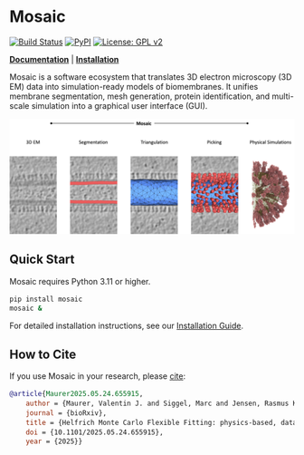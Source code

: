 # Mosaic

[![Build Status](https://img.shields.io/github/actions/workflow/status/KosinskiLab/mosaic/main.yml?label=CI)](https://github.com/KosinskiLab/mosaic/actions)
[![PyPI](https://img.shields.io/pypi/v/mosaic.svg)](https://pypi.org/project/mosaic/)
[![License: GPL v2](https://img.shields.io/badge/License-GPL_v2-blue.svg)](https://www.gnu.org/licenses/old-licenses/gpl-2.0.en.html)

**[Documentation](https://kosinskilab.github.io/mosaic/)** | **[Installation](https://kosinskilab.github.io/mosaic/quickstart/installation.html)**


Mosaic is a software ecosystem that translates 3D electron microscopy (3D EM) data into simulation-ready models of biomembranes. It unifies membrane segmentation, mesh generation, protein identification, and multi-scale simulation into a graphical user interface (GUI).

![Mosaic Workflow](docs/_static/tutorial/iav_workflow/mosaic_workflow.png)

## Quick Start

Mosaic requires Python 3.11 or higher.

```bash
pip install mosaic
mosaic &
```

For detailed installation instructions, see our [Installation Guide](https://kosinskilab.github.io/mosaic/quickstart/installation.html).


## How to Cite

If you use Mosaic in your research, please [cite](https://www.biorxiv.org/content/10.1101/2025.05.24.655915v1):

```bibtex
@article{Maurer2025.05.24.655915,
	author = {Maurer, Valentin J. and Siggel, Marc and Jensen, Rasmus K. and Mahamid, Julia and Kosinski, Jan and Pezeshkian, Weria},
	journal = {bioRxiv},
	title = {Helfrich Monte Carlo Flexible Fitting: physics-based, data-driven cell-scale simulations},
	doi = {10.1101/2025.05.24.655915},
	year = {2025}}
```